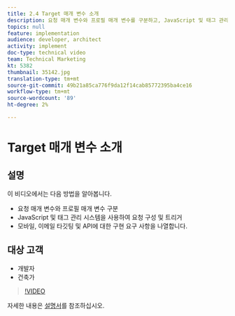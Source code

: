 ```yaml
---
title: 2.4 Target 매개 변수 소개
description: 요청 매개 변수와 프로필 매개 변수를 구분하고, JavaScript 및 태그 관리 시스템을 사용하여 요청을 구성하고 트리거하며, 모바일, 이메일 타깃팅 및 API에 대한 구현 요구 사항을 나열합니다.
topics: null
feature: implementation
audience: developer, architect
activity: implement
doc-type: technical video
team: Technical Marketing
kt: 5382
thumbnail: 35142.jpg
translation-type: tm+mt
source-git-commit: 49b21a85ca776f9da12f14cab85772395ba4ce16
workflow-type: tm+mt
source-wordcount: '89'
ht-degree: 2%

---
```



# Target 매개 변수 소개

## 설명

이 비디오에서는 다음 방법을 알아봅니다.

* 요청 매개 변수와 프로필 매개 변수 구분
* JavaScript 및 태그 관리 시스템을 사용하여 요청 구성 및 트리거
* 모바일, 이메일 타깃팅 및 API에 대한 구현 요구 사항을 나열합니다.

## 대상 고객

* 개발자
* 건축가

>[!VIDEO](https://video.tv.adobe.com/v/35142/?quality=12)

자세한 내용은 [설명서](https://docs.adobe.com/content/help/en/target/using/implement-target/implementing-target.html)를 참조하십시오.
